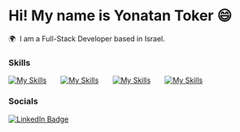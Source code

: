 Hi! My name is Yonatan Toker 😄
========================================================================================================================================

🌍  I am a Full-Stack Developer based in Israel.
<br/>

### Skills

[![My Skills](https://skillicons.dev/icons?i=html,css,bootstrap)](https://skillicons.dev) &nbsp;&nbsp;&nbsp;&nbsp;&nbsp; [![My Skills](https://skillicons.dev/icons?i=js,ts)](https://skillicons.dev) &nbsp;&nbsp;&nbsp;&nbsp;&nbsp; [![My Skills](https://skillicons.dev/icons?i=react,next,tailwind,nodejs,mysql,mongodb)](https://skillicons.dev) &nbsp;&nbsp;&nbsp;&nbsp;&nbsp; [![My Skills](https://skillicons.dev/icons?i=cs,dotnet)](https://skillicons.dev)
<br/>

### Socials

<div id="badges">
  <a href="https://www.linkedin.com/in/jonathan-toker-073607170/">
    <img src="https://img.shields.io/badge/LinkedIn-blue?style=for-the-badge&logo=linkedin&logoColor=white" alt="LinkedIn Badge"/>
  </a>
</div>

